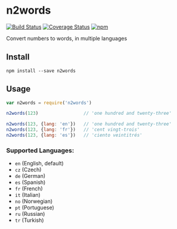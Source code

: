 # n2words

[![Build Status](https://travis-ci.org/forzagreen/n2words.svg?branch=master)](https://travis-ci.org/forzagreen/n2words)
[![Coverage Status](https://coveralls.io/repos/github/forzagreen/n2words/badge.svg?branch=master)](https://coveralls.io/github/forzagreen/n2words?branch=master)
[![npm](https://img.shields.io/npm/v/n2words.svg)](https://www.npmjs.com/package/n2words)

Convert numbers to words, in multiple languages

## Install

```
npm install --save n2words
```

## Usage

```js
var n2words = require('n2words')

n2words(123)                 // 'one hundred and twenty-three'

n2words(123, {lang: 'en'})   // 'one hundred and twenty-three'
n2words(123, {lang: 'fr'})   // 'cent vingt-trois'
n2words(123, {lang: 'es'})   // 'ciento veintitrés'

```

### Supported Languages:

- `en` (English, default)
- `cz` (Czech)
- `de` (German)
- `es` (Spanish)
- `fr` (French)
- `it` (Italian)
- `no` (Norwegian)
- `pt` (Portuguese)
- `ru` (Russian)
- `tr` (Turkish)
